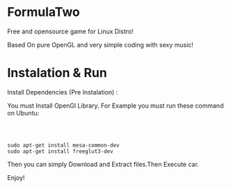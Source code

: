 # FormulaTwo

Free and opensource game for Linux Distro! 

Based On pure OpenGL and very simple coding with sexy music!

# Instalation & Run

Install Dependencies (Pre Instalation) :

<p>You must Install OpenGl Library. For Example you must run these command on Ubuntu:<p><br>
<pre><code>
sudo apt-get install mesa-common-dev
sudo apt-get install freeglut3-dev
</code></pre>

Then you can simply Download and Extract files.Then Execute car.


Enjoy!

